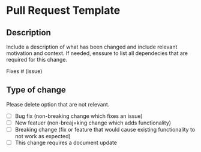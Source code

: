 #  Pull Request Template

## Description

Include a description of what has been changed and include relevant motivation and context.
If needed, enssure to list all dependecies that are required for this change.

Fixes # (issue)

## Type of change

Please delete option that are not relevant.

- [ ] Bug fix (non-breaking change which fixes an issue)
- [ ] New featuer (non-breaj=king change which adds functionality)
- [ ] Breaking change (fix or feature that would cause existing functionality to not work as expected)
- [ ] This change requires a document update
